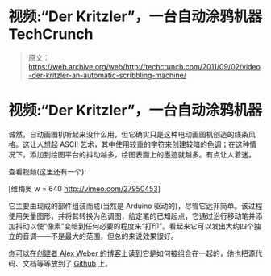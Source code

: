 # 视频:“Der Kritzler”，一台自动涂鸦机器 TechCrunch

> 原文：<https://web.archive.org/web/http://techcrunch.com/2011/09/02/video-der-kritzler-an-automatic-scribbling-machine/>

# 视频:“Der Kritzler”，一台自动涂鸦机器

诚然，自动画图机听起来没什么用，但它确实只是这种电动画图机创造的线条风格。这让人想起 ASCII 艺术，其中使用较重的字符来创建较暗的色调；在这种情况下，添加到绘图平台的抖动越多，绘图表面上的墨迹就越多。有点让人着迷。

查看视频(这里还有一个):

[维梅奥 w = 640 http://vimeo.com/27950453]

它主要由现成的部件组装而成(当然是 Arduino 驱动的)，尽管它远非简单。该过程使用矢量图形，并将其转换为色调图，给定笔的已知起点，它通过沿行移动笔并添加抖动以使“像素”变暗到任何必要的程度来“打印”。看起来它可以发出大约四个独立的音调——不是最大的范围，但总的来说效果很好。

[你可以在创建者 Alex Weber 的博客](https://web.archive.org/web/20230205033801/http://tinkerlog.com/2011/09/02/der-kritzler/)上读到它是如何被组合在一起的，他也把源代码、文档等等放到了 [Github](https://web.archive.org/web/20230205033801/https://github.com/tinkerlog/Kritzler) 上。